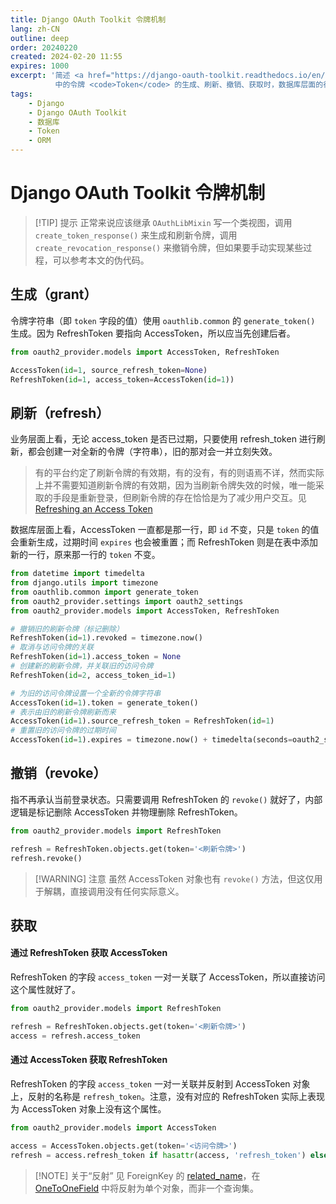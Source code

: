 ```yaml
---
title: Django OAuth Toolkit 令牌机制
lang: zh-CN
outline: deep
order: 20240220
created: 2024-02-20 11:55
expires: 1000
excerpt: '简述 <a href="https://django-oauth-toolkit.readthedocs.io/en/latest/">Django OAuth Toolkit</a>
          中的令牌 <code>Token</code> 的生成、刷新、撤销、获取时，数据库层面的行为，以及 ORM 模型字段的变化。'
tags:
    - Django
    - Django OAuth Toolkit
    - 数据库
    - Token
    - ORM
---
```


<script setup lang="ts">
import RevisionInfo from "@/components/RevisionInfo.vue";
import TagsBar from "@/components/TagsBar.vue";
</script>

# Django OAuth Toolkit 令牌机制

<RevisionInfo indent />
<TagsBar />

> [!TIP] 提示
> 正常来说应该继承 `OAuthLibMixin` 写一个类视图，调用 `create_token_response()` 来生成和刷新令牌，调用 `create_revocation_response()` 来撤销令牌，但如果要手动实现某些过程，可以参考本文的伪代码。

## 生成（grant）

令牌字符串（即 `token` 字段的值）使用 `oauthlib.common` 的 `generate_token()` 生成。因为 RefreshToken 要指向 AccessToken，所以应当先创建后者。

```python
from oauth2_provider.models import AccessToken, RefreshToken

AccessToken(id=1, source_refresh_token=None)
RefreshToken(id=1, access_token=AccessToken(id=1))
```

## 刷新（refresh）

业务层面上看，无论 access_token 是否已过期，只要使用 refresh_token 进行刷新，都会创建一对全新的令牌（字符串），旧的那对会一并立刻失效。

> 有的平台约定了刷新令牌的有效期，有的没有，有的则语焉不详，然而实际上并不需要知道刷新令牌的有效期，因为当刷新令牌失效的时候，唯一能采取的手段是重新登录，但刷新令牌的存在恰恰是为了减少用户交互。见 [Refreshing an Access Token](https://www.oauth.com/oauth2-servers/making-authenticated-requests/refreshing-an-access-token/)

数据库层面上看，AccessToken 一直都是那一行，即 `id` 不变，只是 `token` 的值会重新生成，过期时间 `expires` 也会被重置；而 RefreshToken 则是在表中添加新的一行，原来那一行的 `token` 不变。

```python
from datetime import timedelta
from django.utils import timezone
from oauthlib.common import generate_token
from oauth2_provider.settings import oauth2_settings
from oauth2_provider.models import AccessToken, RefreshToken

# 撤销旧的刷新令牌（标记删除）
RefreshToken(id=1).revoked = timezone.now()
# 取消与访问令牌的关联
RefreshToken(id=1).access_token = None
# 创建新的刷新令牌，并关联旧的访问令牌
RefreshToken(id=2, access_token_id=1)

# 为旧的访问令牌设置一个全新的令牌字符串
AccessToken(id=1).token = generate_token()
# 表示由旧的刷新令牌刷新而来
AccessToken(id=1).source_refresh_token = RefreshToken(id=1)
# 重置旧的访问令牌的过期时间
AccessToken(id=1).expires = timezone.now() + timedelta(seconds=oauth2_settings.ACCESS_TOKEN_EXPIRE_SECONDS)
```

## 撤销（revoke）

指不再承认当前登录状态。只需要调用 RefreshToken 的 `revoke()` 就好了，内部逻辑是标记删除 AccessToken 并物理删除 RefreshToken。

```python
from oauth2_provider.models import RefreshToken

refresh = RefreshToken.objects.get(token='<刷新令牌>')
refresh.revoke()
```

> [!WARNING] 注意
> 虽然 AccessToken 对象也有 `revoke()` 方法，但这仅用于解耦，直接调用没有任何实际意义。

## 获取

#### 通过 RefreshToken 获取 AccessToken

RefreshToken 的字段 `access_token` 一对一关联了 AccessToken，所以直接访问这个属性就好了。

```python
from oauth2_provider.models import RefreshToken

refresh = RefreshToken.objects.get(token='<刷新令牌>')
access = refresh.access_token
```

#### 通过 AccessToken 获取 RefreshToken

RefreshToken 的字段 `access_token` 一对一关联并反射到 AccessToken 对象上，反射的名称是 `refresh_token`。注意，没有对应的 RefreshToken 实际上表现为 AccessToken 对象上没有这个属性。

```python
from oauth2_provider.models import AccessToken

access = AccessToken.objects.get(token='<访问令牌>')
refresh = access.refresh_token if hasattr(access, 'refresh_token') else None
```

> [!NOTE] 关于“反射”
> 见 ForeignKey 的 [related_name](https://docs.djangoproject.com/zh-hans/5.0/ref/models/fields/#django.db.models.ForeignKey.related_name)，在 [OneToOneField](https://docs.djangoproject.com/zh-hans/5.0/ref/models/fields/#onetoonefield) 中将反射为单个对象，而非一个查询集。
